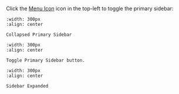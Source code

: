






Click the [Menu Icon](#menu-icon) icon in the top-left to toggle the primary sidebar:


```{figure} /_static/solo_app/Tips/PrimarySidebar/PrimarySidebar-Collapsed.png
:width: 300px
:align: center

Collapsed Primary Sidebar

```

```{figure} /_static/solo_app/Tips/PrimarySidebar/PrimarySidebar-toggle.png
:width: 300px
:align: center

Toggle Primary Sidebar button.

```

```{figure} /_static/solo_app/Tips/PrimarySidebar/PrimarySidebar-Open.png
:width: 300px
:align: center

Sidebar Expanded

```


